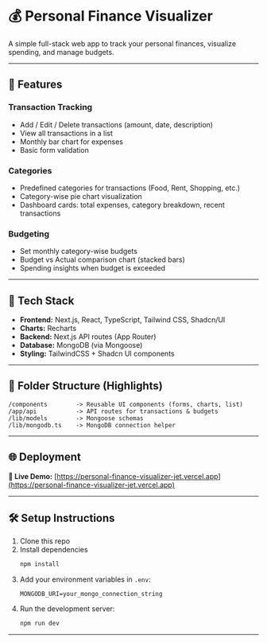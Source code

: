 # 💰 Personal Finance Visualizer

A simple full-stack web app to track your personal finances, visualize spending, and manage budgets.

---

## 🚀 Features

###  Transaction Tracking
- Add / Edit / Delete transactions (amount, date, description)
- View all transactions in a list
- Monthly bar chart for expenses
- Basic form validation

###  Categories
- Predefined categories for transactions (Food, Rent, Shopping, etc.)
- Category-wise pie chart visualization
- Dashboard cards: total expenses, category breakdown, recent transactions

### Budgeting
- Set monthly category-wise budgets
- Budget vs Actual comparison chart (stacked bars)
- Spending insights when budget is exceeded

---

## 🧱 Tech Stack

- **Frontend:** Next.js, React, TypeScript, Tailwind CSS, Shadcn/UI
- **Charts:** Recharts
- **Backend:** Next.js API routes (App Router)
- **Database:** MongoDB (via Mongoose)
- **Styling:** TailwindCSS + Shadcn UI components

---

## 📁 Folder Structure (Highlights)

```
/components        -> Reusable UI components (forms, charts, list)
/app/api           -> API routes for transactions & budgets
/lib/models        -> Mongoose schemas
/lib/mongodb.ts    -> MongoDB connection helper
```

---

## 🌐 Deployment

**🔗 Live Demo:** [https://personal-finance-visualizer-jet.vercel.app](https://personal-finance-visualizer-jet.vercel.app)



---

## 🛠 Setup Instructions

1. Clone this repo
2. Install dependencies
   ```bash
   npm install
   ```
3. Add your environment variables in `.env`:
   ```env
   MONGODB_URI=your_mongo_connection_string
   ```
4. Run the development server:
   ```bash
   npm run dev
   ```

---

